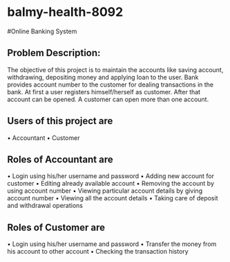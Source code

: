 # balmy-health-8092

#Online Banking System 


## Problem Description:
The objective of this project is to maintain the accounts like saving account, withdrawing, depositing money and applying loan to the user. Bank provides account number to the customer for dealing transactions in the bank. At first a user registers himself/herself as customer. After that account can be opened. A customer can open more than one account.

## Users of this project are
• Accountant
• Customer

## Roles of Accountant are
• Login using his/her username and password
• Adding new account for customer
• Editing already available account
• Removing the account by using account number
• Viewing particular account details by giving account number
• Viewing all the account details
• Taking care of deposit and withdrawal operations


## Roles of Customer are
• Login using his/her username and password
• Transfer the money from his account to other account
• Checking the transaction history
